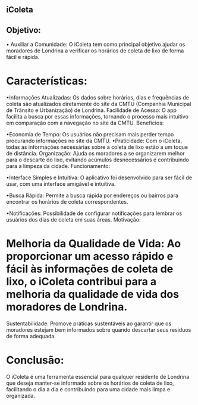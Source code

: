 ## iColeta

## Objetivo:

• Auxiliar a Comunidade: O iColeta tem como principal objetivo ajudar os moradores de Londrina a verificar os horários de coleta de lixo de forma fácil e rápida.

# Características:

 •Informações Atualizadas: Os dados sobre horários, dias e frequências de coleta são atualizados diretamente do site da CMTU (Companhia Municipal de Trânsito e Urbanização) de Londrina.
Facilidade de Acesso: O app facilita a busca por essas informações, tornando o processo mais intuitivo em comparação com a navegação no site da CMTU.
Benefícios:

•Economia de Tempo: Os usuários não precisam mais perder tempo procurando informações no site da CMTU.
•Praticidade: Com o iColeta, todas as informações necessárias sobre a coleta de lixo estão a um toque de distância.
Organização: Ajuda os moradores a se organizarem melhor para o descarte do lixo, evitando acúmulos desnecessários e contribuindo para a limpeza da cidade.
Funcionamento:

•Interface Simples e Intuitiva: O aplicativo foi desenvolvido para ser fácil de usar, com uma interface amigável e intuitiva.

•Busca Rápida: Permite a busca rápida por endereços ou bairros para encontrar os horários de coleta correspondentes.

•Notificações: Possibilidade de configurar notificações para lembrar os usuários dos dias de coleta em suas áreas.
Motivação:

# Melhoria da Qualidade de Vida: Ao proporcionar um acesso rápido e fácil às informações de coleta de lixo, o iColeta contribui para a melhoria da qualidade de vida dos moradores de Londrina.
Sustentabilidade: Promove práticas sustentáveis ao garantir que os moradores estejam bem informados sobre quando descartar seus resíduos de forma adequada.

# Conclusão:
O iColeta é uma ferramenta essencial para qualquer residente de Londrina que deseja manter-se informado sobre os horários de coleta de lixo, facilitando o dia a dia e contribuindo para uma cidade mais limpa e organizada.


